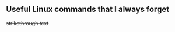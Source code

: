 ## Useful Linux commands that I always forget

~~strikethrough text~~
<!--stackedit_data:
eyJoaXN0b3J5IjpbLTIwMzAxOTA0NiwtNTMzNzQxNzA4XX0=
-->